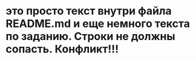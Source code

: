 # это просто текст внутри файла README.md и еще немного текста по заданию. Строки не должны сопасть. Конфликт!!!